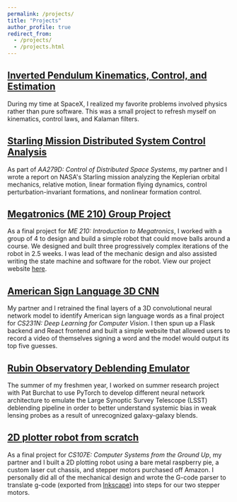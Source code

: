 ```yaml
---
permalink: /projects/
title: "Projects"
author_profile: true
redirect_from: 
  - /projects/
  - /projects.html
---
```


## [Inverted Pendulum Kinematics, Control, and Estimation](/files/inverted_pendulum/inverted_pendulm.html)

During my time at SpaceX, I realized my favorite problems involved physics rather than pure software. This was a small project to refresh myself on kinematics, control laws, and Kalaman filters. 

## [Starling Mission Distributed System Control Analysis](https://drive.google.com/file/d/1IZp61ES1jcYmPNGCX5coH_GLsXfdG6Gs/view)

As part of *AA279D: Control of Distributed Space Systems*, my partner and I wrote a report on NASA's Starling mission analyzing the Keplerian orbital mechanics, relative motion, linear formation flying dynamics, control perturbation-invariant formations, and nonlinear formation control.

## [Megatronics (ME 210) Group Project](https://polygnomial.github.io/me210-project/)

As a final project for *ME 210: Introduction to Megatronics*, I worked with a group of 4 to design and build a simple robot that could move balls around a course. We designed and built three progressively complex iterations of the robot in 2.5 weeks. I was lead of the mechanic design and also assisted writing the state machine and software for the robot. View our project website [here](https://polygnomial.github.io/me210-project/). 

## [American Sign Language 3D CNN](https://paxtonsc.github.io/files/CS213n_project_final.pdf)

My partner and I retrained the final layers of a 3D convolutional neural network model to identify American sign language words as a final project for *CS231N: Deep Learning for Computer Vision*. I then spun up a Flask backend and React frontend and built a simple website that allowed users to record a video of themselves signing a word and the model would output its top five guesses.

## [Rubin Observatory Deblending Emulator](/files/LSSTpresentation.pdf)

The summer of my freshmen year, I worked on summer research project with Pat Burchat to use PyTorch to develop different neural network architecture to emulate the Large Synoptic Survey Telescope (LSST) deblending pipeline in order to better understand systemic bias in weak lensing probes as a result of unrecognized galaxy-galaxy blends.

## [2D plotter robot from scratch](/images/projects/cs107e.mp4)

As a final project for *CS107E: Computer Systems from the Ground Up*, my partner and I built a 2D plotting robot using a bare metal raspberry pie, a custom laser cut chassis, and stepper motors purchased off Amazon. I personally did all of the mechanical design and wrote the G-code parser to translate g-code (exported from [Inkscape](https://inkscape.org/)) into steps for our two stepper motors. 

